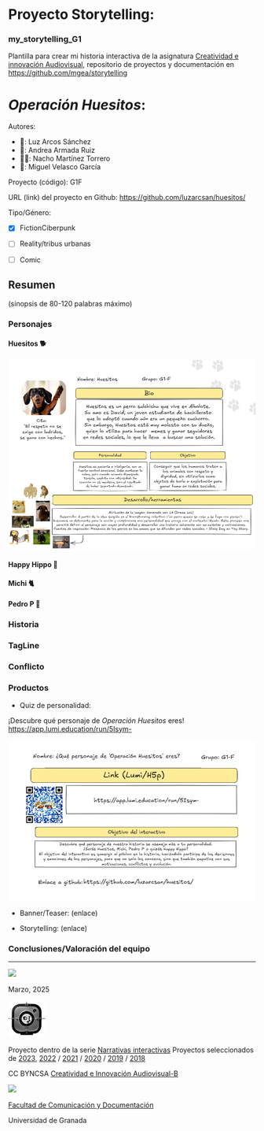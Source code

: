 
# Proyecto Storytelling: 
### my_storytelling_G1
Plantilla para crear mi historia interactiva de la asignatura [Creatividad e innovación Audiovisual](https://www.ugr.es/estudiantes/grados/grado-comunicacion-audiovisual/creacion-difusion-nuevos-contenidos-audiovis), repositorio de proyectos y documentación en https://github.com/mgea/storytelling

# *Operación Huesitos*: 
Autores:  
<!---
Incluir lista de personas del grupo 
Se puede añadir enlace a página personal de github o lo que se quiera...(optativo)
-->

- 👩: Luz Arcos Sánchez
- 🦋: Andrea Armada Ruiz
- 🙇‍♂️: Nacho Martínez Torrero
- 👨: Miguel Velasco García 


Proyecto (código): G1F

URL (link) del proyecto en Github: https://github.com/luzarcsan/huesitos/


Tipo/Género:  
- [x] FictionCiberpunk  
- [ ] Reality/tribus urbanas  
- [ ] Comic



## Resumen
(sinopsis de 80-120 palabras máximo)

### Personajes
<!---
Habrá que redimensionar la foto de la ficha de Huesitos, quizás es un poco más grande de la cuenta, pero cuando ya tengamos todas las subimos en una misma dimensión
-->
#### Huesitos 🐕
![](HUESITOS.png)
#### Happy Hippo 🦛
#### Michi 🐈
#### Pedro P 🦝


### Historia


### TagLine


### Conflicto 


### Productos

- Quiz de personalidad: 

¡Descubre qué personaje de *Operación Huesitos* eres! https://app.lumi.education/run/5Isym-

[![Ficha quiz](fichajuego.png)](https://app.lumi.education/run/5Isym-)


- Banner/Teaser:  (enlace) 


- Storytelling: (enlace) 




### Conclusiones/Valoración del equipo






------
![](https://upload.wikimedia.org/wikipedia/commons/thumb/6/62/CC-BY-SA-Andere_Wikis_%28v%29.svg/200px-CC-BY-SA-Andere_Wikis_%28v%29.svg.png)

<!---
Lista completa de emojis de markDown - https://gist.github.com/rxaviers/7360908) 
-->

Marzo, 2025

![](https://github.com/mgea/CRIAv/blob/main/logo_criav75.png)

Proyecto dentro de la serie [Narrativas interactivas](https://github.com/mgea/storytelling/blob/master/What_is_a_digital_storytelling.md) 
Proyectos seleccionados de [2023](https://github.com/mgea/storytelling/tree/master/2023), [2022](https://github.com/mgea/storytelling/blob/master/2022/readme.md) / [2021](https://github.com/mgea/storytelling/blob/master/2021/readme.md) / [2020](https://github.com/mgea/storytelling/blob/master/2020/readme.md)  / 
[2019](https://github.com/mgea/storytelling/blob/master/2019/readme.md) / [2018](https://github.com/mgea/storytelling/blob/master/2018/readme.md) 

CC BYNCSA [Creatividad e Innovación Audiovisual-B](https://github.com/mgea/criav/)

<img src="https://mirrors.creativecommons.org/presskit/buttons/88x31/png/by-nc-sa.png"  width="75" > 

[Facultad de Comunicación y Documentación](http://fcd.ugr.es)

Universidad de Granada
